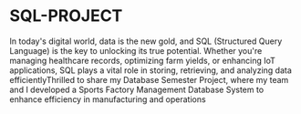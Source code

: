 # SQL-PROJECT
In today's digital world, data is the new gold, and SQL (Structured Query Language) is the key to unlocking its true potential. Whether you're managing healthcare records, optimizing farm yields, or enhancing IoT applications, SQL plays a vital role in storing, retrieving, and analyzing data efficientlyThrilled to share my Database Semester Project, where my team and I developed a Sports Factory Management Database System to enhance efficiency in manufacturing and operations
